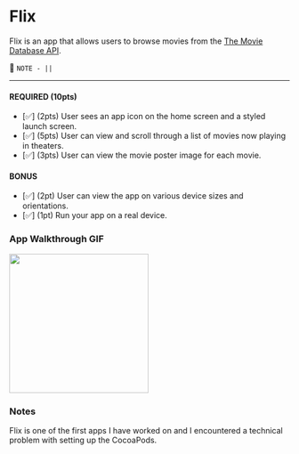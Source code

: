 # Flix

Flix is an app that allows users to browse movies from the [The Movie Database API](http://docs.themoviedb.apiary.io/#).

📝 `NOTE - ||`

---

#### REQUIRED (10pts)
- [✅] (2pts) User sees an app icon on the home screen and a styled launch screen.
- [✅] (5pts) User can view and scroll through a list of movies now playing in theaters.
- [✅] (3pts) User can view the movie poster image for each movie.

#### BONUS
- [✅] (2pt) User can view the app on various device sizes and orientations.
- [✅] (1pt) Run your app on a real device.

### App Walkthrough GIF
<img src="https://i.imgur.com/CTuAQrR.gif" width=250><br>

### Notes
Flix is one of the first apps I have worked on and I encountered a technical problem with setting up the CocoaPods.
